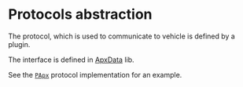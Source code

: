 ---
---

# Protocols abstraction

The protocol, which is used to communicate to vehicle is defined by a plugin. 

The interface is defined in [ApxData](https://github.com/uavos/apx-gcs/tree/main/src/lib/ApxData/Protocols) lib.

See the [`PApx`](https://github.com/uavos/apx-gcs/tree/main/src/Plugins/Protocols/PApx) protocol implementation for an example.
